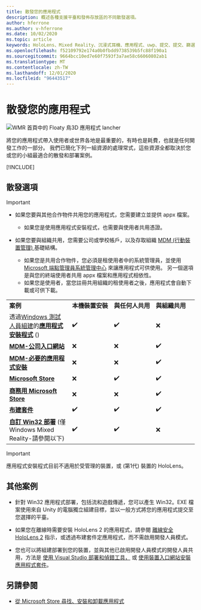 ```yaml
---
title: 散發您的應用程式
description: 概述各種支援平臺和發佈存放區的不同散發選項。
author: hferrone
ms.author: v-hferrone
ms.date: 10/02/2020
ms.topic: article
keywords: HoloLens、Mixed Reality、沉浸式耳機、應用程式、uwp、提交、提交、篩選、中繼資料、系統需求、關鍵字、wack、認證、套件、appx、商品化
ms.openlocfilehash: f52109792e174a0b0fbdd9738539b5fc88f190a1
ms.sourcegitcommit: 9664bcc10ed7e60f7593f3a7ae58c66060802ab1
ms.translationtype: MT
ms.contentlocale: zh-TW
ms.lasthandoff: 12/01/2020
ms.locfileid: "96443517"
---
```

# <a name="distributing-your-apps"></a>散發您的應用程式

![WMR 首頁中的 Floaty 鳥3D 應用程式 lancher](images/distribute-hero-image.png)

將您的應用程式帶入使用者或世界各地是最重要的，有時也是耗費，也就是任何開發工作的一部分。 我們已簡化下列一組資源的處理常式，這些資源全都取決於您或您的小組最適合的散發和部署案例。

[!INCLUDE[](includes/before-submission.md)]

## <a name="distribution-options"></a>散發選項

> [!IMPORTANT]
> * 如果您要與其他合作物件共用您的應用程式，您需要建立並提供 appx 檔案。 
>     * 如果您是使用應用程式安裝程式，也需要與使用者共用憑證。
> 
> * 如果您要與組織共用，您需要公司或學校帳戶，以及存取組織 [MDM (行動裝置管理) ](https://docs.microsoft.com/hololens/hololens-enroll-mdm) 基礎結構。  
>    * 如果您是共用合作物件，您必須是租使用者中的系統管理員，並使用 [Microsoft 端點管理員系統管理中心](https://docs.microsoft.com/mem/intune/apps/apps-deploy) 來讓應用程式可供使用。 另一個選項是與您的終端使用者共用 appx 檔案和應用程式相依性。
>    * 如果您是使用者，當您註冊共用組織的租使用者之後，應用程式會自動下載或可供下載。 

<table>
<colgroup>
    <col width="33%" />
    <col width="22%" />
    <col width="22%" />
    <col width="22%" />
</colgroup>
<tr>
    <td><strong>案例</strong></td>
    <td><strong>本機裝置安裝</strong></td>
    <td><strong>與任何人共用</strong></td>
    <td><strong>與組織共用</strong></td>
</tr>
<tr>
    <td>透過<a href="https://docs.microsoft.com/hololens/hololens-insider">Windows 測試人員組建</a>的<a href="https://docs.microsoft.com/hololens/app-deploy-app-installer"><strong>應用程式安裝程式</strong></a> () </td>
    <td>✔️</td>
    <td>✔️</td>
    <td>❌</td>
</tr>
<tr>
    <td><a href="https://docs.microsoft.com/hololens/app-deploy-app-installer"><strong>MDM-公司入口網站</strong></a></td>
    <td>❌</td>
    <td>❌</td>
    <td>✔️</td>
</tr>
<tr>
    <td><a href="https://docs.microsoft.com/hololens/app-deploy-intune"><strong>MDM-必要的應用程式安裝</strong></a></td>
    <td>❌</td>
    <td>❌</td>
    <td>✔️</td>
</tr>
<tr>
    <td><a href="submitting-an-app-to-the-microsoft-store.md"><strong>Microsoft Store</strong></a></td>
    <td>❌</td>
    <td>✔️</td>
    <td>✔️</td>
</tr>
<tr>
    <td><a href="https://docs.microsoft.com/hololens/app-deploy-store-business"><strong>商務用 Microsoft Store</strong></a></td>
    <td>❌</td>
    <td>❌</td>
    <td>✔️</td>
</tr>
<tr>
    <td><a href="https://docs.microsoft.com/hololens/app-deploy-provisioning-package"><strong>布建套件</strong></a></td>
    <td>✔️</td>
    <td>✔️</td>
    <td>✔️</td>
</tr>
<tr>
    <td><a href="#additional-scenarios"><strong>自訂 Win32 部署</strong></a> (僅 Windows Mixed Reality-請參閱以下) </td>
    <td>✔️</td>
    <td>✔️</td>
    <td>❌</td>
</tr>
</table>

> [!IMPORTANT]
> 應用程式安裝程式目前不適用於受管理的裝置，或 (第1代) 裝置的 HoloLens。

## <a name="additional-scenarios"></a>其他案例

* 針對 Win32 應用程式部署，包括流和遊戲傳遞，您可以產生 Win32。EXE 檔案使用來自 Unity 的電腦獨立組建目標，並以一般方式將您的應用程式提交至您選擇的平臺。 

* 如果您在離線時需要安裝 HoloLens 2 的應用程式，請參閱 [離線安全 HoloLens 2](https://docs.microsoft.com/hololens/hololens-common-scenarios-offline-secure) 指示，或透過布建套件定應用程式，而不需啟用開發人員模式。

* 您也可以將組建部署到您的裝置，並與其他已啟用開發人員模式的開發人員共用，方法是 [使用 Visual Studio 部署和偵錯工具，](../develop/platform-capabilities-and-apis/using-visual-studio.md) 或 [使用裝置入口網站安裝應用程式套件](https://docs.microsoft.com/hololens/holographic-custom-apps#installing-an-application-package-with-the-device-portal)。

## <a name="see-also"></a>另請參閱
* [從 Microsoft Store 尋找、安裝和卸載應用程式](https://docs.microsoft.com/hololens/holographic-store-apps)

<!-- ## Submitting to the Microsoft Store

You've finally made it to the last step on your distribution journey, actually getting your app into the Microsoft Store! Our [submission guidelines](submitting-an-app-to-the-microsoft-store.md) article will take you through: 

* Partner Center registration 
* Asset preparation
* App packaging
* Testing
* Final submission process

You can even give out free trials to get future consumers excited about your new immersive experience. Once your app is listed on the Microsoft Store you can sit back, engage with your expanding user community, and think about all the new features you want to add! -->
